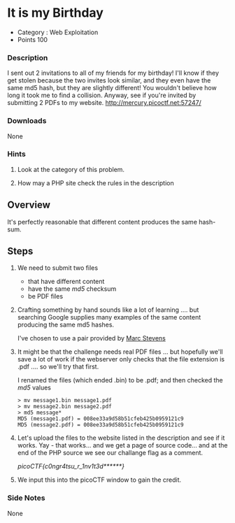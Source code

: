 # It is my Birthday

- Category : Web Exploitation
- Points 100

### Description

I sent out 2 invitations to all of my friends for my birthday! I'll know if they get stolen because the two invites look similar, and they even have the same md5 hash, but they are slightly different! You wouldn't believe how long it took me to find a collision. Anyway, see if you're invited by submitting 2 PDFs to my website. http://mercury.picoctf.net:57247/

### Downloads

None

### Hints

1. Look at the category of this problem.

2. How may a PHP site check the rules in the description

## Overview

It's perfectly reasonable that different content produces the same hash-sum.

## Steps

1. We need to submit two files

   - that have different content
   - have the same _md5_ checksum
   - be PDF files

2. Crafting something by hand sounds like a lot of learning .... but searching Google supplies many examples of the same content producing the same md5 hashes.

   I've chosen to use a pair provided by [Marc Stevens](https://marc-stevens.nl/research/md5-1block-collision/)

3. It might be that the challenge needs real PDF files ... but hopefully we'll save a lot of work if the webserver only checks that the file extension is .pdf .... so we'll try that first.

   I renamed the files (which ended .bin) to be .pdf; and then checked the _md5_ values

   ```
   > mv message1.bin message1.pdf
   > mv message2.bin message2.pdf
   > md5 message*
   MD5 (message1.pdf) = 008ee33a9d58b51cfeb425b0959121c9
   MD5 (message2.pdf) = 008ee33a9d58b51cfeb425b0959121c9
   ```

4. Let's upload the files to the website listed in the description and see if it works.
   Yay - that works... and we get a page of source code... and at the end of the PHP source we see our challange flag as a comment.

   _picoCTF{c0ngr4ts*u_r_1nv1t3d***\*\***}_

5. We input this into the picoCTF window to gain the credit.

### Side Notes

None
